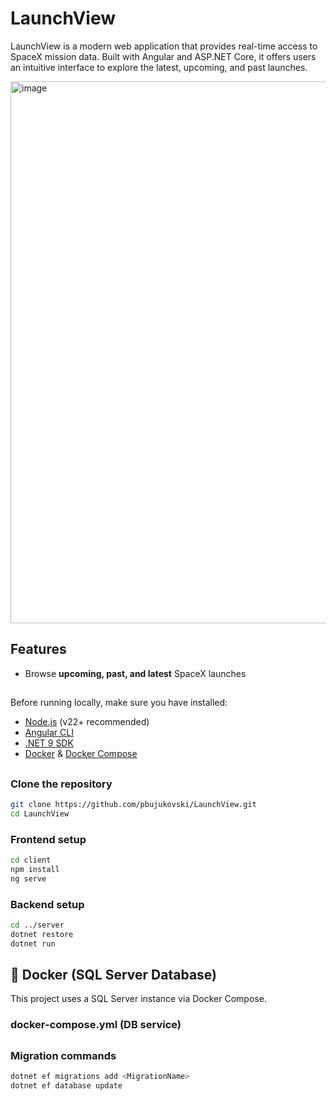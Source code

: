 # LaunchView
LaunchView is a modern web application that provides real-time access to SpaceX mission data. Built with Angular and ASP.NET Core, it offers users an intuitive interface to explore the latest, upcoming, and past launches.

<img width="1648" height="867" alt="image" src="https://github.com/user-attachments/assets/27070614-7dae-4e79-8665-de69bac4227b" />

## Features
- Browse **upcoming, past, and latest** SpaceX launches 

## 
Before running locally, make sure you have installed:
- [Node.js](https://nodejs.org/) (v22+ recommended)  
- [Angular CLI](https://angular.io/cli)  
- [.NET 9 SDK](https://dotnet.microsoft.com/en-us/download/dotnet/9.0)
- [Docker](https://www.docker.com/) & [Docker Compose](https://docs.docker.com/compose/)  

##

### Clone the repository
```bash
git clone https://github.com/pbujukovski/LaunchView.git
cd LaunchView
```


### Frontend setup
```bash
cd client
npm install
ng serve
```

### Backend setup
```bash
cd ../server
dotnet restore
dotnet run
```
## 🐳 Docker (SQL Server Database)

This project uses a SQL Server instance via Docker Compose.

### docker-compose.yml (DB service)

##

### Migration commands
```bash
dotnet ef migrations add <MigrationName>
dotnet ef database update
```



